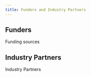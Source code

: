 ```yaml
---
title: Funders and Industry Partners
---
```


<h2>Funders</h2>

Funding sources

<h2>Industry Partners</h2>

Industry Partners
